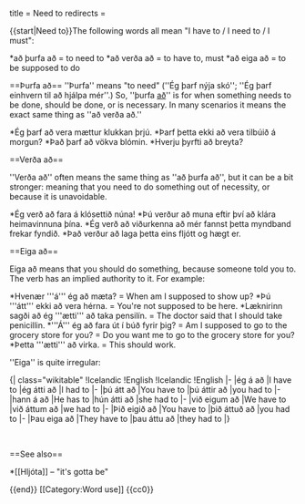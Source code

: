title = Need to
redirects =
>>>>

{{start|Need to}}The following words all mean "I have to / I need to / I must":

*að þurfa að = to need to
*að verða að = to have to, must
*að eiga að = to be supposed to do

==Þurfa að==
''Þurfa'' means "to need" (''Ég þarf nýja skó''; ''Ég þarf einhvern til að hjálpa mér''.) So, ''þurfa <u>að</u>'' is for when something needs to be done, should be done, or is necessary. In many scenarios it means the exact same thing as ''að verða að.''

*Ég þarf að vera mættur klukkan þrjú.
*Þarf þetta ekki að vera tilbúið á morgun?
*Það þarf að vökva blómin.
*Hverju þyrfti að breyta?

==Verða að==

''Verða að'' often means the same thing as ''að þurfa að'', but it can be a bit stronger: meaning that you need to do something out of necessity, or because it is unavoidable.

*Ég verð að fara á klósettið núna!
*Þú verður að muna eftir því að klára heimavinnuna þína.
*Ég verð að viðurkenna að mér fannst þetta myndband frekar fyndið.
*Það verður að laga þetta eins fljótt og hægt er.

==Eiga að==

Eiga að means that you should do something, because someone told you to. The verb has an implied authority to it. For example:

*Hvenær '''á''' ég að mæta? = When am I supposed to show up?
*Þú '''átt''' ekki að vera hérna. = You're not supposed to be here.
*Læknirinn sagði að ég '''ætti''' að taka pensilín. = The doctor said that I should take penicillin.
*'''Á''' ég að fara út í búð fyrir þig? = Am I supposed to go to the grocery store for you? = Do you want me to go to the grocery store for you?
*Þetta '''ætti''' að virka. = This should work.

''Eiga'' is quite irregular:

{| class="wikitable"
!Icelandic
!English
!Icelandic
!English
|-
|ég á að
|I have to
|ég átti að
|I had to
|-
|þú átt að
|You have to
|þú áttir að
|you had to
|-
|hann á að
|He has to
|hún átti að
|she had to
|-
|við eigum að
|We have to
|við áttum að
|we had to
|-
|Þið eigið að
|You have to
|þið áttuð að
|you had to
|-
|Þau eiga að
|They have to
|þau áttu að
|they had to
|}

<br />

==See also==

*[[Hljóta]] – "it's gotta be"

{{end}}
[[Category:Word use]]
<noinclude>{{cc0}}</noinclude>